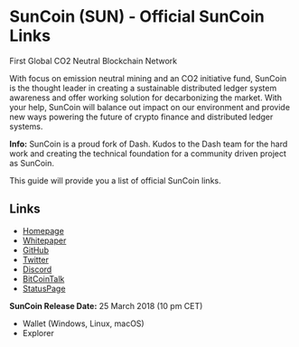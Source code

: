 # SunCoin (SUN) - Official SunCoin Links

First Global CO2 Neutral Blockchain Network

With focus on emission neutral mining and an CO2 initiative fund, SunCoin is the thought leader in creating a sustainable distributed ledger system awareness and offer working solution for decarbonizing the market. With your help, SunCoin will balance out impact on our environment and provide new ways powering the future of crypto finance and distributed ledger systems.

**Info:** SunCoin is a proud fork of Dash. Kudos to the Dash team for the hard work and creating the technical foundation for a community driven project as SunCoin.

This guide will provide you a list of official SunCoin links.

## Links 

- [Homepage](http://www.suncoin-network.com "Homepage")
- [Whitepaper](https://github.com/suncoin-network/documentation/blob/master/suncoin-whitepaper.pdf "Whitepaper")
- [GitHub](https://github.com/suncoin-network "GitHub")
- [Twitter](https://twitter.com/suncoin_network "Twitter")
- [Discord](https://discord.gg/Wy7qTWF "Discord")
- [BitCoinTalk](https://bitcointalk.org/index.php?topic=3174578.0 "BitCoinTalk")
- [StatusPage](https://status.suncoin-network.com/ "StatusPage")

**SunCoin Release Date:** 25 March 2018 (10 pm CET)

- Wallet (Windows, Linux, macOS)
- Explorer
